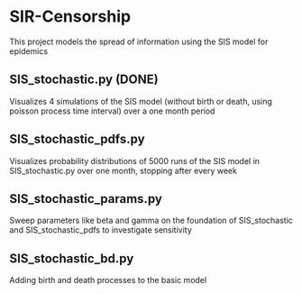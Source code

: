 # SIR-Censorship
This project models the spread of information using the SIS model for epidemics

## SIS_stochastic.py (DONE)
Visualizes 4 simulations of the SIS model (without birth or death, using poisson process time interval) over a one month period

## SIS_stochastic_pdfs.py
Visualizes probability distributions of 5000 runs of the SIS model in SIS_stochastic.py over one month, stopping after every week

## SIS_stochastic_params.py
Sweep parameters like beta and gamma on the foundation of SIS_stochastic and SIS_stochastic_pdfs to investigate sensitivity

## SIS_stochastic_bd.py
Adding birth and death processes to the basic model
